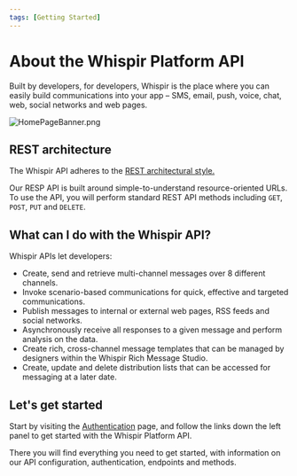 ```yaml
---
tags: [Getting Started]
---
```


# About the Whispir Platform API

Built by developers, for developers, Whispir is the place where you can easily build communications into your app – SMS, email, push, voice, chat, web, social networks and web pages.

![HomePageBanner.png](https://stoplight.io/api/v1/projects/cHJqOjExMTU5Mw/images/bYivSZAAZco)

## REST architecture

The Whispir API adheres to the [REST architectural style.](https://en.wikipedia.org/wiki/Representational_state_transfer)

Our RESP API is built around simple-to-understand resource-oriented URLs. To use the API, you will perform standard REST API methods including `GET`, `POST`, `PUT` and `DELETE`.

## What can I do with the Whispir API?

Whispir APIs let developers:

- Create, send and retrieve multi-channel messages over 8 different channels.
- Invoke scenario-based communications for quick, effective and targeted communications.
- Publish messages to internal or external web pages, RSS feeds and social networks.
- Asynchronously receive all responses to a given message and perform analysis on the data.
- Create rich, cross-channel message templates that can be managed by designers within the Whispir Rich Message Studio.
- Create, update and delete distribution lists that can be accessed for messaging at a later date.

## Let's get started

Start by visiting the [Authentication](./Authentication.md) page, and follow the links down the left panel to get started with the Whispir Platform API.

There you will find everything you need to get started, with information on our API configuration, authentication, endpoints and methods.

